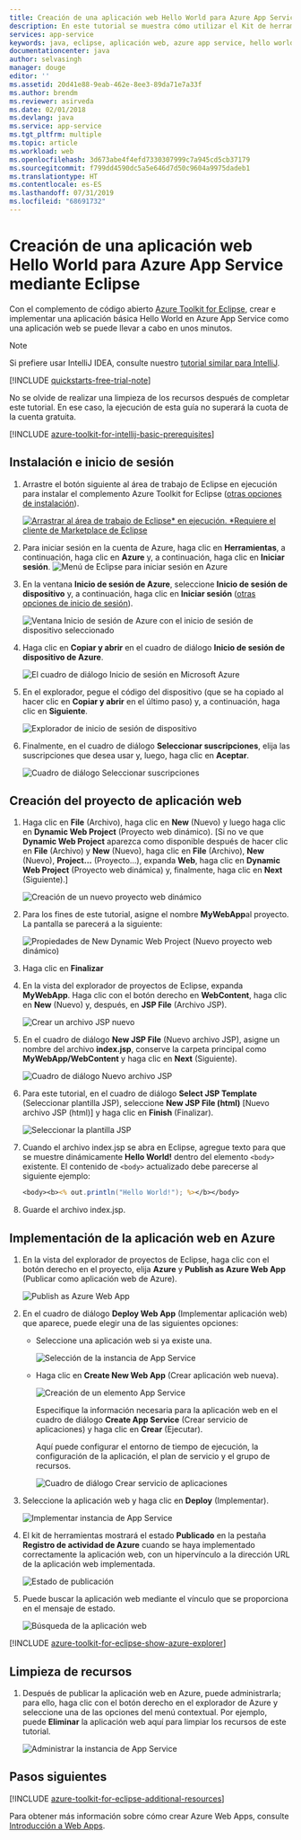 ```yaml
---
title: Creación de una aplicación web Hello World para Azure App Service mediante Eclipse
description: En este tutorial se muestra cómo utilizar el Kit de herramientas de Azure para Eclipse para crear una aplicación web Hello World para Azure.
services: app-service
keywords: java, eclipse, aplicación web, azure app service, hello world, guía de inicio rápido
documentationcenter: java
author: selvasingh
manager: douge
editor: ''
ms.assetid: 20d41e88-9eab-462e-8ee3-89da71e7a33f
ms.author: brendm
ms.reviewer: asirveda
ms.date: 02/01/2018
ms.devlang: java
ms.service: app-service
ms.tgt_pltfrm: multiple
ms.topic: article
ms.workload: web
ms.openlocfilehash: 3d673abe4f4efd7330307999c7a945cd5cb37179
ms.sourcegitcommit: f799dd4590dc5a5e646d7d50c9604a9975dadeb1
ms.translationtype: HT
ms.contentlocale: es-ES
ms.lasthandoff: 07/31/2019
ms.locfileid: "68691732"
---
```

# <a name="create-a-hello-world-web-app-for-azure-app-service-using-eclipse"></a>Creación de una aplicación web Hello World para Azure App Service mediante Eclipse

Con el complemento de código abierto [Azure Toolkit for Eclipse](https://marketplace.eclipse.org/content/azure-toolkit-eclipse), crear e implementar una aplicación básica Hello World en Azure App Service como una aplicación web se puede llevar a cabo en unos minutos.

> [!NOTE]
>
> Si prefiere usar IntelliJ IDEA, consulte nuestro [tutorial similar para IntelliJ][intellij-hello-world].
>
>[!INCLUDE [quickstarts-free-trial-note](../includes/quickstarts-free-trial-note.md)]
>
> No se olvide de realizar una limpieza de los recursos después de completar este tutorial. En ese caso, la ejecución de esta guía no superará la cuota de la cuenta gratuita.
>

[!INCLUDE [azure-toolkit-for-intellij-basic-prerequisites](../includes/azure-toolkit-for-eclipse-basic-prerequisites.md)]

## <a name="installation-and-sign-in"></a>Instalación e inicio de sesión

1. Arrastre el botón siguiente al área de trabajo de Eclipse en ejecución para instalar el complemento Azure Toolkit for Eclipse ([otras opciones de instalación](azure-toolkit-for-eclipse-installation.md)).

    [![Arrastrar al área de trabajo de Eclipse* en ejecución. *Requiere el cliente de Marketplace de Eclipse](https://marketplace.eclipse.org/sites/all/themes/solstice/public/images/marketplace/btn-install.png)](http://marketplace.eclipse.org/marketplace-client-intro?mpc_install=1919278 "Arrastrar al área de trabajo de Eclipse* en ejecución. *Requiere el cliente de Marketplace de Eclipse")

1. Para iniciar sesión en la cuenta de Azure, haga clic en **Herramientas**, a continuación, haga clic en **Azure** y, a continuación, haga clic en **Iniciar sesión**.
   ![Menú de Eclipse para iniciar sesión en Azure][I01]

1. En la ventana **Inicio de sesión de Azure**, seleccione **Inicio de sesión de dispositivo** y, a continuación, haga clic en **Iniciar sesión** ([otras opciones de inicio de sesión](azure-toolkit-for-eclipse-sign-in-instructions.md)).

   ![Ventana Inicio de sesión de Azure con el inicio de sesión de dispositivo seleccionado][I02]

1. Haga clic en **Copiar y abrir** en el cuadro de diálogo **Inicio de sesión de dispositivo de Azure**.

   ![El cuadro de diálogo Inicio de sesión en Microsoft Azure][I03]

1. En el explorador, pegue el código del dispositivo (que se ha copiado al hacer clic en **Copiar y abrir** en el último paso) y, a continuación, haga clic en **Siguiente**.

   ![Explorador de inicio de sesión de dispositivo][I04]

1. Finalmente, en el cuadro de diálogo **Seleccionar suscripciones**, elija las suscripciones que desea usar y, luego, haga clic en **Aceptar**.

   ![Cuadro de diálogo Seleccionar suscripciones][I05]

## <a name="creating-web-app-project"></a>Creación del proyecto de aplicación web

1. Haga clic en **File** (Archivo), haga clic en **New** (Nuevo) y luego haga clic en **Dynamic Web Project** (Proyecto web dinámico). [Si no ve que **Dynamic Web Project** aparezca como disponible después de hacer clic en **File** (Archivo) y **New** (Nuevo), haga clic en **File** (Archivo), **New** (Nuevo), **Project...** (Proyecto...), expanda **Web**, haga clic en **Dynamic Web Project** (Proyecto web dinámica) y, finalmente, haga clic en **Next** (Siguiente).]

   ![Creación de un nuevo proyecto web dinámico][file-new-dynamic-web-project]

2. Para los fines de este tutorial, asigne el nombre **MyWebApp**al proyecto. La pantalla se parecerá a la siguiente:
   
   ![Propiedades de New Dynamic Web Project (Nuevo proyecto web dinámico)][dynamic-web-project-properties]

3. Haga clic en **Finalizar**

4. En la vista del explorador de proyectos de Eclipse, expanda **MyWebApp**. Haga clic con el botón derecho en **WebContent**, haga clic en **New** (Nuevo) y, después, en **JSP File** (Archivo JSP).

   ![Crear un archivo JSP nuevo][create-new-jsp-file]

5. En el cuadro de diálogo **New JSP File** (Nuevo archivo JSP), asigne un nombre del archivo **index.jsp**, conserve la carpeta principal como **MyWebApp/WebContent** y haga clic en **Next** (Siguiente).

   ![Cuadro de diálogo Nuevo archivo JSP][new-jsp-file-dialog]

6. Para este tutorial, en el cuadro de diálogo **Select JSP Template** (Seleccionar plantilla JSP), seleccione **New JSP File (html)** [Nuevo archivo JSP (html)] y haga clic en **Finish** (Finalizar).

   ![Seleccionar la plantilla JSP][select-jsp-template]

7. Cuando el archivo index.jsp se abra en Eclipse, agregue texto para que se muestre dinámicamente **Hello World!** dentro del elemento `<body>` existente. El contenido de `<body>` actualizado debe parecerse al siguiente ejemplo:
   
   ```jsp
   <body><b><% out.println("Hello World!"); %></b></body>
   ```

8. Guarde el archivo index.jsp.

## <a name="deploying-web-app-to-azure"></a>Implementación de la aplicación web en Azure

1. En la vista del explorador de proyectos de Eclipse, haga clic con el botón derecho en el proyecto, elija **Azure** y **Publish as Azure Web App** (Publicar como aplicación web de Azure).
   
   ![Publish as Azure Web App][publish-as-azure-web-app]

1. En el cuadro de diálogo **Deploy Web App** (Implementar aplicación web) que aparece, puede elegir una de las siguientes opciones:

   * Seleccione una aplicación web si ya existe una.

      ![Selección de la instancia de App Service][select-app-service]

   * Haga clic en **Create New Web App** (Crear aplicación web nueva).

      ![Creación de un elemento App Service][create-app-service]

      Especifique la información necesaria para la aplicación web en el cuadro de diálogo **Create App Service** (Crear servicio de aplicaciones) y haga clic en **Crear** (Ejecutar).

      Aquí puede configurar el entorno de tiempo de ejecución, la configuración de la aplicación, el plan de servicio y el grupo de recursos.

      ![Cuadro de diálogo Crear servicio de aplicaciones][create-app-service-dialog]

1. Seleccione la aplicación web y haga clic en **Deploy** (Implementar).

   ![Implementar instancia de App Service][deploy-app-service]

1. El kit de herramientas mostrará el estado **Publicado** en la pestaña **Registro de actividad de Azure** cuando se haya implementado correctamente la aplicación web, con un hipervínculo a la dirección URL de la aplicación web implementada.

   ![Estado de publicación][publish-status]

1. Puede buscar la aplicación web mediante el vínculo que se proporciona en el mensaje de estado.

   ![Búsqueda de la aplicación web][browse-web-app]

[!INCLUDE [azure-toolkit-for-eclipse-show-azure-explorer](../includes/azure-toolkit-for-eclipse-show-azure-explorer.md)]

## <a name="cleaning-up-resources"></a>Limpieza de recursos

1. Después de publicar la aplicación web en Azure, puede administrarla; para ello, haga clic con el botón derecho en el explorador de Azure y seleccione una de las opciones del menú contextual. Por ejemplo, puede **Eliminar** la aplicación web aquí para limpiar los recursos de este tutorial.

   ![Administrar la instancia de App Service][manage-app-service]

## <a name="next-steps"></a>Pasos siguientes

[!INCLUDE [azure-toolkit-for-eclipse-additional-resources](../includes/azure-toolkit-for-eclipse-additional-resources.md)]

Para obtener más información sobre cómo crear Azure Web Apps, consulte [Introducción a Web Apps].

<!-- URL List -->

[Azure Toolkit for Eclipse]: azure-toolkit-for-eclipse.md
[Azure Toolkit for IntelliJ]: ../intellij/azure-toolkit-for-intellij.md
[intellij-hello-world]: ../intellij/azure-toolkit-for-intellij-create-hello-world-web-app.md
[Introducción a Web Apps]: /azure/app-service/app-service-web-overview
[Apache Tomcat]: http://tomcat.apache.org/
[Jetty]: http://www.eclipse.org/jetty/
[Legacy Version]: azure-toolkit-for-eclipse-create-hello-world-web-app-legacy-version.md

<!-- IMG List -->
[I01]: media/azure-toolkit-for-eclipse-sign-in-instructions/I01.png
[I02]: media/azure-toolkit-for-eclipse-sign-in-instructions/I02.png
[I03]: media/azure-toolkit-for-eclipse-sign-in-instructions/I03.png
[I04]: media/azure-toolkit-for-eclipse-sign-in-instructions/I04.png
[I05]: media/azure-toolkit-for-eclipse-sign-in-instructions/I05.png

[browse-web-app]: ./media/azure-toolkit-for-eclipse-create-hello-world-web-app/browse-web-app.png
[file-new-dynamic-web-project]: ./media/azure-toolkit-for-eclipse-create-hello-world-web-app/file-new-dynamic-web-project.png
[dynamic-web-project-properties]: ./media/azure-toolkit-for-eclipse-create-hello-world-web-app/dynamic-web-project-properties.png
[create-new-jsp-file]: ./media/azure-toolkit-for-eclipse-create-hello-world-web-app/create-new-jsp-file.png
[new-jsp-file-dialog]: ./media/azure-toolkit-for-eclipse-create-hello-world-web-app/new-jsp-file-dialog.png
[select-jsp-template]: ./media/azure-toolkit-for-eclipse-create-hello-world-web-app/select-jsp-template.png
[publish-as-azure-web-app]: ./media/azure-toolkit-for-eclipse-create-hello-world-web-app/publish-as-azure-web-app.png
[deploy-web-app-dialog]: ./media/azure-toolkit-for-eclipse-create-hello-world-web-app/deploy-web-app-dialog.png
[select-app-service]: ./media/azure-toolkit-for-eclipse-create-hello-world-web-app/select-app-service.png
[create-app-service-dialog]: ./media/azure-toolkit-for-eclipse-create-hello-world-web-app/create-app-service-dialog.png
[publish-status]: ./media/azure-toolkit-for-eclipse-create-hello-world-web-app/publish-status.png
[create-app-service]: ./media/azure-toolkit-for-eclipse-create-hello-world-web-app/create-app-service.png
[deploy-app-service]: ./media/azure-toolkit-for-eclipse-create-hello-world-web-app/deploy-app-service.png
[manage-app-service]: ./media/azure-toolkit-for-eclipse-create-hello-world-web-app/manage-app-service.png
